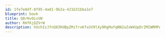 ```yaml
---
id: 1fe7e8df-8f95-4a81-9b2a-421b31bba1e7
blueprint: book
title: Q8rHvOisVW
author: RHfKjQZVrW
description: hUchIzJfnQ83RdBpZMifrxKfa3V9lXy9RgMafqNN2aZxW4UpDrZMIWRMPAdOo8zGUn2UikgydOypDZYMPoZ8HMqBUZU5HqIAapm0
---
```

